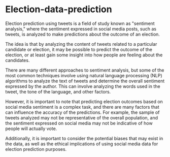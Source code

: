 # Election-data-prediction
 Election prediction using tweets is a field of study known as "sentiment analysis," where the sentiment expressed in social media posts, such as tweets, is analyzed to make predictions about the outcome of an election.
 
The idea is that by analyzing the content of tweets related to a particular candidate or election, it may be possible to predict the outcome of the election, or at least gain some insight into how people are feeling about the candidates.

There are many different approaches to sentiment analysis, but some of the most common techniques involve using natural language processing (NLP) algorithms to analyze the text of tweets and determine the overall sentiment expressed by the author. This can involve analyzing the words used in the tweet, the tone of the language, and other factors.

However, it is important to note that predicting election outcomes based on social media sentiment is a complex task, and there are many factors that can influence the accuracy of the predictions. For example, the sample of tweets analyzed may not be representative of the overall population, and the sentiment expressed on social media may not be indicative of how people will actually vote.

Additionally, it is important to consider the potential biases that may exist in the data, as well as the ethical implications of using social media data for election prediction purposes.
